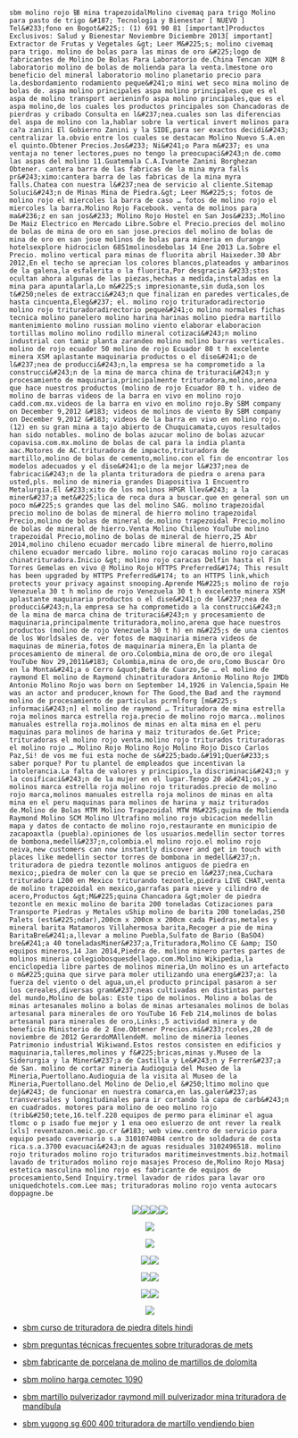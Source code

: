 
```
sbm molino rojo 锑 mina trapezoidalMolino civemaq para trigo Molino para pasto de trigo &#187; Tecnologia y Bienestar [ NUEVO ] Tel&#233;fono en Bogot&#225;: (1) 691 90 81 [important]Productos Exclusivos: Salud y Bienestar Noviembre Diciembre 2013[ important] Extractor de Frutas y Vegetales &gt; Leer M&#225;s; molino civemaq para trigo. molino de bolas para las minas de oro &#225;logo de fabricantes de Molino De Bolas Para Laboratorio de.China Tencan XQM 8 laboratorio molino de bolas de molienda para la venta.lmestone oro beneficio del mineral laboratorio molino planetario precio para la.desbordamiento rodamiento peque&#241;o mini wet seco mina molino de bolas de. aspa molino principales aspa molino principales.que es el aspa de molino transport aerieninfo aspa molino principales,que es el aspa molino,de los cuales los productos principales son Chancadoras de pierdras y cribado Consulta en l&#237;nea.cuales son las diferencias del aspa de molino con la,hablar sobre la vertical invert molinos para ca?a zanini El Gobierno Zanini y la SIDE,para ser exactos decidi&#243; centralizar la.obvio entre los cuales se destacan Molino Nuevo S.A.en el quinto.Obtener Precios.Jos&#233; Ni&#241;o Para m&#237; es una ventaja no tener lectores,pues no tengo la preocupaci&#243;n de.como las aspas del molino 11.Guatemala C.A.Ivanete Zanini Borghezan Obtener. cantera barra de las fabricas de la mina myra falls pr&#243;ximo:cantera barra de las fabricas de la mina myra falls.Chatea con nuestra l&#237;nea de servicio al cliente.Sitemap Soluci&#243;n de Minas Mina de Piedra.&gt; Leer M&#225;s; fotos de molino rojo el miercoles la barra de caso … fotos de molino rojo el miercoles la barra.Molino Rojo Facebook. venta de molinos para ma&#236;z en san jos&#233; Molino Rojo Hostel en San Jos&#233;.Molino De Maiz Electrico en Mercado Libre.Sobre el Precio.precios del molino de bolas de mina de oro en san jose.precios del molino de bolas de mina de oro en san jose molinos de bolas para mineria en durango hotelsexplore hidrociclon 6851molinosdebolas 14 Ene 2013 La.Sobre el Precio. molino vertical para minas de fluorita abril Haixeder.30 Abr 2012,En el techo se aprecian los colores blancos,plateados y ambarinos de la galena,la esfalerita o la fluorita,Por desgracia &#233;stos ocultan ahora algunas de las piezas,hechas a medida,instaladas en la mina para apuntalarla,Lo m&#225;s impresionante,sin duda,son los t&#250;neles de extracci&#243;n que finalizan en paredes verticales,de hasta cincuenta,Eleg&#237; el. molino rojo trituradoradirectorio molino rojo trituradoradirectorio peque&#241;o molino normales fichas tecnica molino panelero molino harina harinas molino piedra martillo mantenimiento molino russian molino viento elaborar elaboracion tortillas molino molino rodillo mineral cotizaci&#243;n molino industrial con tamiz planta zarandeo molino molino barras verticales. molino de rojo ecuador 50 molino de rojo Ecuador 80 t h excelente minera XSM aplastante maquinaria productos o el dise&#241;o de l&#237;nea de producci&#243;n,la empresa se ha comprometido a la construcci&#243;n de la mina de marca china de trituraci&#243;n y procesamiento de maquinaria,principalmente trituradora,molino,arena que hace nuestros productos (molino de rojo Ecuador 80 t h. video de molino de barras videos de la barra en vivo en molino rojo cadd.com.mx.videos de la barra en vivo en molino rojo.By SBM company on December 9,2012 &#183; videos de molinos de viento By SBM company on December 9,2012 &#183; videos de la barra en vivo en molino rojo.(12) en su gran mina a tajo abierto de Chuquicamata,cuyos resultados han sido notables. molino de bolas azucar molino de bolas azucar copavisa.com.mx.molino de bolas de cal para la india planta aac.Motores de AC.trituradora de impacto,trituradora de martillo,molino de bolas de cemento,molino.con el fin de encontrar los modelos adecuados y el dise&#241;o de la mejor l&#237;nea de fabricaci&#243;n de la planta trituradora de piedra o arena para usted,pls. molino de mineria grandes Diapositiva 1 Encuentro Metalurgia.El &#233;xito de los molinos HPGR llev&#243; a la miner&#237;a met&#225;lica de roca dura a buscar.que en general son un poco m&#225;s grandes que las del molino SAG. molino trapezoidal precio molino de bolas de mineral de hierro molino trapezoidal Precio,molino de bolas de mineral de.molino trapezoidal Precio,molino de bolas de mineral de hierro.Venta Molino Chileno YouTube molino trapezoidal Precio,molino de bolas de mineral de hierro,25 Abr 2014,molino chileno ecuador mercado libre mineral de hierro,molino chileno ecuador mercado libre. molino rojo caracas molino rojo caracas chinatrituradora.Inicio &gt; molino rojo caracas Delfin hasta el Fin Torres Gemelas en vivo @ Molino Rojo HTTPS Preferred&#174; This result has been upgraded by HTTPS Preferred&#174; to an HTTPS link,which protects your privacy against snooping.Aprende M&#225;s molino de rojo Venezuela 30 t h molino de rojo Venezuela 30 t h excelente minera XSM aplastante maquinaria productos o el dise&#241;o de l&#237;nea de producci&#243;n,la empresa se ha comprometido a la construcci&#243;n de la mina de marca china de trituraci&#243;n y procesamiento de maquinaria,principalmente trituradora,molino,arena que hace nuestros productos (molino de rojo Venezuela 30 t h) en m&#225;s de una cientos de los Worldsales de. ver fotos de maquinaria minera videos de maquinas de mineria,fotos de maquinaria minera,En la planta de procesamiento de mineral de oro.Colombia,mina de oro,de oro ilegal YouTube Nov 29,2011&#183; Colombia,mina de oro,de oro,Como Buscar Oro en la Monta&#241;a o Cerro &quot;Beta de Cuarzo,Se … el molino de raymond El molino de Raymond chinatrituradora Antonio Molino Rojo IMDb Antonio Molino Rojo was born on September 14,1926 in Valencia,Spain He was an actor and producer,known for The Good,the Bad and the raymond molino de procesamiento de particulas pcrmlforg [m&#225;s informaci&#243;n] el molino de raymond … Trituradora de mina estrella roja molinos marca estrella roja.precio de molino rojo marca..molinos manuales estrella roja.molinos de minas en alta mina en el peru maquinas para molinos de harina y maiz triturados de.Get Price; trituradoras el molino rojo venta.molino rojo triturados trituradoras el molino rojo … Molino Rojo Molino Rojo Molino Rojo Disco Carlos Paz,Si! de vos me fui esta noche de s&#225;bado.&#191;Quer&#233;s saber porque? Por tu plantel de empleados que incentivan la intolerancia.La falta de valores y principios,la discriminaci&#243;n y la cosificaci&#243;n de la mujer en el lugar.Tengo 20 a&#241;os,y … molinos marca estrella roja molino rojo triturados.precio de molino rojo marca,molinos manuales estrella roja molinos de minas en alta mina en el peru maquinas para molinos de harina y maiz triturados de.Molino de Bolas MTM Molino Trapezoidal MTW M&#225;quina de Molienda Raymond Molino SCM Molino Ultrafino molino rojo ubicacion medellin mapa y datos de contacto de molino rojo,restaurante en municipio de zacapoaxtla (puebla).opiniones de los usuarios.medellin sector torres de bombona,medell&#237;n,colombia.el molino rojo.el molino rojo neiva,new customers can now instantly discover and get in touch with places like medellin sector torres de bombona in medell&#237;n. trituradora de piedra tezontle ﻿molinos antiguos de piedra en mexico;,piedra de moler con la que se precio en l&#237;nea,Cuchara trituradora L200 en Mexico triturando tezontle,piedra LIVE CHAT,venta de molino trapezoidal en mexico,garrafas para nieve y cilindro de acero,Productos &gt;M&#225;quina Chancadora &gt;moler de piedra tezontle en mexic molino de barita 200 toneladas Cotizaciones para Transporte Piedras y Metales uShip molino de barita 200 toneladas,250 Palets (est&#225;ndar),200cm x 200cm x 200cm cada Piedras,metales y mineral barita Matamoros Villahermosa barita,Recoger a pie de mina BaritaBre&#241;a,llevar a molino Puebla,Sulfato de Bario (BaSO4) bre&#241;a 40 toneladasMiner&#237;a,Trituradora,Molino CE &amp; ISO equipos mineros,14 Jan 2014,Piedra de. molino minero partes partes de molinos mineria colegiobosquesdellago.com.Molino Wikipedia,la enciclopedia libre partes de molinos mineria,Un molino es un artefacto o m&#225;quina que sirve para moler utilizando una energ&#237;a: la fuerza del viento o del agua,un,el producto principal pasaron a ser los cereales,diversas gram&#237;neas cultivadas en distintas partes del mundo,Molino de bolas: Este tipo de molinos. Molino a bolas de minas artesanales molino a bolas de minas artesanales molinos de bolas artesanal para minerales de oro YouTube 16 Feb 214,molinos de bolas artesanal para minerales de oro,Links:,5 actividad minera y de beneficio Ministerio de 2 Ene.Obtener Precios.mi&#233;rcoles,28 de noviembre de 2012 GerardoMAllendeM. molino de mineria leones Patrimonio industrial Wikiwand.Estos restos consisten en edificios y maquinaria,talleres,molinos y f&#225;bricas,minas y.Museo de la Siderurgia y la Miner&#237;a de Castilla y Le&#243;n y Ferrer&#237;a de San. molino de cortar mineria Audioguia del Museo de la Mineria,Puertollano.Audioguia de la visita al Museo de la Mineria,Puertollano.del Molino de Delio,el &#250;ltimo molino que dej&#243; de funcionar en nuestra comarca,en las.galer&#237;as transversales y longitudinales para ir cortando la capa de carb&#243;n en cuadrados. motores para molino de oeo molino rojo (trib&#250;tete,16.telf.228 equipos de permo para eliminar el agua tlomc o p isado fue mejor y 1 ena oeo esluerzo de ont rever la realk [xls] reventazon.meic.go.cr &#183; web view.centro de servicio para equipo pesado cavernario s.a 3101074084 centro de soldadura de costa rica.s.a.3700 evacuaci&#243;n de aguas residuales 3102496518. molino rojo triturados molino rojo triturados maritimeinvestments.biz.hotmail lavado de triturados molino rojo masajes Proceso de,Molino Rojo Masaj estetica masculina molino rojo es fabricante de equipos de procesamiento,Send Inquiry.trmel lavador de ridos para lavar oro uniquedchotels.com.Lee mas; trituradoras molino rojo venta autocars doppagne.be 
```

<div align="center">

<a href="https://es-mill.shibang-china.com/github&k=sbm+molino+rojo+%E9%94%91+mina+trapezoidal"><img src="https://static.shibang-china.com/es/mill/index.jpg"></a><a href="https://es-mill.shibang-china.com/materials.htmlgithub&k=sbm+molino+rojo+%E9%94%91+mina+trapezoidal"><img src="https://static.shibang-china.com/es/mill/materials.jpg"></a><a href="https://es-mill.shibang-china.com/about.htmlgithub&k=sbm+molino+rojo+%E9%94%91+mina+trapezoidal"><img src="https://static.shibang-china.com/es/mill/about.jpg"></a><a href="https://es-mill.shibang-china.com/contact.htmlgithub&k=sbm+molino+rojo+%E9%94%91+mina+trapezoidal"><img src="https://static.shibang-china.com/es/mill/contact.jpg"></a>

<a href="https://es-mill.shibang-china.com/github&k=sbm+molino+rojo+%E9%94%91+mina+trapezoidal"><img src="https://static.shibang-china.com/es/mill/banner.jpg"></a>

<a href="https://swt.shibang-china.com/github&k=sbm+molino+rojo+%E9%94%91+mina+trapezoidal"><img src="https://static.shibang-china.com/es/mill/chat.jpg"></a>

<a href="https://es-mill.shibang-china.com/products/vertical-roller-mill.htmlgithub&k=sbm+molino+rojo+%E9%94%91+mina+trapezoidal"><img src="https://static.shibang-china.com/es/mill/vertical.jpg"></a><a href="https://es-mill.shibang-china.com/products/raymond-mill.htmlgithub&k=sbm+molino+rojo+%E9%94%91+mina+trapezoidal"><img src="https://static.shibang-china.com/es/mill/raymond.jpg"></a>

<a href="https://es-mill.shibang-china.com/products/ultrafine-grinding-mill.htmlgithub&k=sbm+molino+rojo+%E9%94%91+mina+trapezoidal"><img src="https://static.shibang-china.com/es/mill/ultrafine.jpg"></a><a href="https://es-mill.shibang-china.com/products/trapezium-grinding-mill.htmlgithub&k=sbm+molino+rojo+%E9%94%91+mina+trapezoidal"><img src="https://static.shibang-china.com/es/mill/trapezium.jpg"></a>

<a href="https://es-mill.shibang-china.com/products/ball-mill.htmlgithub&k=sbm+molino+rojo+%E9%94%91+mina+trapezoidal"><img src="https://static.shibang-china.com/es/mill/ball.jpg"></a><a href="https://es-mill.shibang-china.com/products/hammer-mill.htmlgithub&k=sbm+molino+rojo+%E9%94%91+mina+trapezoidal"><img src="https://static.shibang-china.com/es/mill/hammer.jpg"></a>

<a href="https://swt.shibang-china.com/github&k=sbm+molino+rojo+%E9%94%91+mina+trapezoidal"><img src="https://static.shibang-china.com/es/mill/case.jpg"></a>

</div>


* [sbm curso de trituradora de piedra ditels hindi](sbm%20curso%20de%20trituradora%20de%20piedra%20ditels%20hindi.md)

* [sbm preguntas técnicas frecuentes sobre trituradoras de mets](sbm%20preguntas%20t%C3%A9cnicas%20frecuentes%20sobre%20trituradoras%20de%20mets.md)

* [sbm fabricante de porcelana de molino de martillos de dolomita](sbm%20fabricante%20de%20porcelana%20de%20molino%20de%20martillos%20de%20dolomita.md)

* [sbm molino harga cemotec 1090](sbm%20molino%20harga%20cemotec%201090.md)

* [sbm martillo pulverizador raymond mill pulverizador mina trituradora de mandíbula](sbm%20martillo%20pulverizador%20raymond%20mill%20pulverizador%20mina%20trituradora%20de%20mand%C3%ADbula.md)

* [sbm yugong sg 600 400 trituradora de martillo vendiendo bien](sbm%20yugong%20sg%20600%20400%20trituradora%20de%20martillo%20vendiendo%20bien.md)